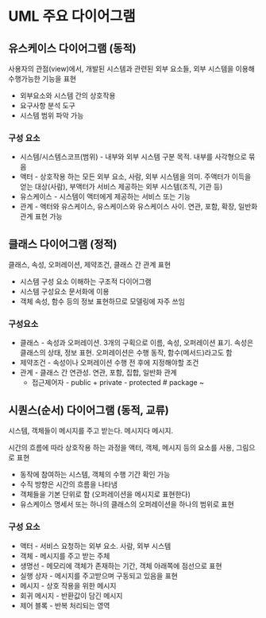 # UML 주요 다이어그램

## 유스케이스 다이어그램 (동적)

사용자의 관점(view)에서, 개발된 시스템과 관련된 외부 요소들, 외부 시스템을 이용해 수행가능한 기능을 표현

- 외부요소와 시스템 간의 상호작용
- 요구사항 분석 도구
- 시스템 범위 파악 가능

### 구성 요소

- 시스템/시스템스코프(범위) - 내부와 외부 시스템 구분 목적. 내부를 사각형으로 묶음
- 액터 - 상호작용 하는 모든 외부 요소, 사람, 외부 시스템을 의미. 주액터가 이득을 얻는 대상(사람), 부액터가 서비스 제공하는 외부 시스템(조직, 기관 등)
- 유스케이스 - 시스템이 액터에게 제공하는 서비스 또는 기능
- 관계 - 액터와 유스케이스, 유스케이스와 유스케이스 사이. 연관, 포함, 확장, 일반화 관계 표현 가능

## 클래스 다이어그램 (정적)

클래스, 속성, 오퍼레이션, 제약조건, 클래스 간 관계 표현

- 시스템 구성 요소 이해하는 구조적 다이어그램
- 시스템 구성요소 문서화에 이용
- 객체 속성, 함수 등의 정보 표현하므로 모델링에 자주 쓰임

### 구성요소

- 클래스 - 속성과 오퍼레이션. 3개의 구획으로 이름, 속성, 오퍼레이션 표기. 속성은 클래스의 상태, 정보 표현. 오퍼레이션은 수행 동작, 함수(메서드)라고도 함
- 제약조건 - 속성이나 오퍼레이션 수행 전 후에 지정해야할 조건
- 관계 - 클래스 간 연관성. 연관, 포함, 집합, 일반화 관계
  - 접근제어자 - public + private - protected # package ~

## 시퀀스(순서) 다이어그램 (동적, 교류)

시스템, 객체들이 메시지를 주고 받는다. 메시지다 메시지.

시간의 흐름에 따라 상호작용 하는 과정을 액터, 객체, 메시지 등의 요소를 사용, 그림으로 표현

- 동작에 참여하는 시스템, 객체의 수행 기간 확인 가능
- 수직 방향은 시간의 흐름을 나타냄
- 객체들을 기본 단위로 함 (오퍼레이션을 메시지로 표현한다)
- 유스케이스 명세서 또는 하나의 클래스의 오퍼레이션을 하나의 범위로 표현

### 구성 요소

- 액터 - 서비스 요청하는 외부 요소. 사람, 외부 시스템
- 객체 - 메시지를 주고 받는 주체
- 생명선 - 메모리에 객체가 존재하는 기간, 객체 아래쪽에 점선으로 표현
- 실행 상자 - 메시지를 주고받으며 구동되고 있음을 표현
- 메시지 - 상호 작용을 위한 메시지
- 회귀 메시지 - 반환값이 담긴 메시지
- 제어 블록 - 반복 처리되는 영역
